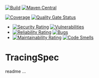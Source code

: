 [![Build](https://travis-ci.com/remal/tracing-spec.svg?branch=master)](https://travis-ci.com/github/remal/tracing-spec)
[![Maven Central](https://maven-badges.herokuapp.com/maven-central/name.remal.tracing-spec/tracing-spec-application/badge.svg)](https://maven-badges.herokuapp.com/maven-central/name.remal.tracing-spec/tracing-spec-application)

[![Coverage](https://sonarcloud.io/api/project_badges/measure?project=name.remal.tracing-spec%3Atracing-spec&metric=coverage)](https://sonarcloud.io/dashboard?id=name.remal.tracing-spec%3Atracing-spec)
[![Quality Gate Status](https://sonarcloud.io/api/project_badges/measure?project=name.remal.tracing-spec%3Atracing-spec&metric=alert_status)](https://sonarcloud.io/dashboard?id=name.remal.tracing-spec%3Atracing-spec)
* [![Security Rating](https://sonarcloud.io/api/project_badges/measure?project=name.remal.tracing-spec%3Atracing-spec&metric=security_rating)](https://sonarcloud.io/dashboard?id=name.remal.tracing-spec%3Atracing-spec)
[![Vulnerabilities](https://sonarcloud.io/api/project_badges/measure?project=name.remal.tracing-spec%3Atracing-spec&metric=vulnerabilities)](https://sonarcloud.io/dashboard?id=name.remal.tracing-spec%3Atracing-spec)
* [![Reliability Rating](https://sonarcloud.io/api/project_badges/measure?project=name.remal.tracing-spec%3Atracing-spec&metric=reliability_rating)](https://sonarcloud.io/dashboard?id=name.remal.tracing-spec%3Atracing-spec)
[![Bugs](https://sonarcloud.io/api/project_badges/measure?project=name.remal.tracing-spec%3Atracing-spec&metric=bugs)](https://sonarcloud.io/dashboard?id=name.remal.tracing-spec%3Atracing-spec)
* [![Maintainability Rating](https://sonarcloud.io/api/project_badges/measure?project=name.remal.tracing-spec%3Atracing-spec&metric=sqale_rating)](https://sonarcloud.io/dashboard?id=name.remal.tracing-spec%3Atracing-spec)
[![Code Smells](https://sonarcloud.io/api/project_badges/measure?project=name.remal.tracing-spec%3Atracing-spec&metric=code_smells)](https://sonarcloud.io/dashboard?id=name.remal.tracing-spec%3Atracing-spec)

# TracingSpec

readme ...
